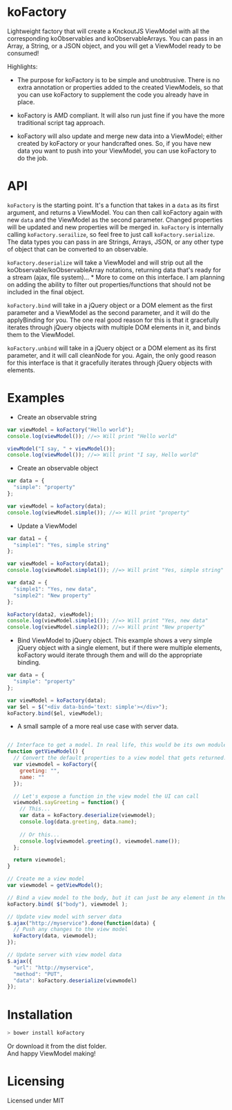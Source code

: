 koFactory
=========

Lightweight factory that will create a KnckoutJS ViewModel with all the corresponding koObservables and koObservableArrays.  You can pass in an Array, a String, or a JSON object, and you will get a ViewModel ready to be consumed!

Highlights:

* The purpose for koFactory is to be simple and unobtrusive.  There is no extra annotation or properties added to the created ViewModels, so that you can use koFactory to supplement the code you already have in place.

* koFactory is AMD compliant.  It will also run just fine if you have the more traditional script tag approach.

* koFactory will also update and merge new data into a ViewModel; either created by koFactory or your handcrafted ones.  So, if you have new data you want to push into your ViewModel, you can use koFactory to do the job.


API
=========

<code>koFactory</code> is the starting point.  It's a function that takes in a <code>data</code> as its first argument, and returns a ViewModel.  You can then call koFactory again with new <code>data</code> and the ViewModel as the second parameter. Changed properties will be updated and new properties will be merged in.  <code>koFactory</code> is internally calling <code>koFactory.serailize</code>, so feel free to just call <code>koFactory.serialize</code>.  The data types you can pass in are Strings, Arrays, JSON, or any other type of object that can be converted to an observable.

<code>koFactory.deserialize</code> will take a ViewModel and will strip out all the koObservable/koObservableArray notations, returning data that's ready for a stream (ajax, file system)...  * More to come on this interface. I am planning on adding the ability to filter out properties/functions that should not be included in the final object.

<code>koFactory.bind</code> will take in a jQuery object or a DOM element as the first parameter and a ViewModel as the second parameter, and it will do the applyBinding for you.  The one real good reason for this is that it gracefully iterates through jQuery objects with multiple DOM elements in it, and binds them to the ViewModel.

<code>koFactory.unbind</code> will take in a jQuery object or a DOM element as its first parameter, and it will call cleanNode for you.  Again, the only good reason for this interface is that it gracefully iterates through jQuery objects with elements.


Examples
=========

* Create an observable string
``` javascript
var viewModel = koFactory("Hello world");
console.log(viewModel()); //=> Will print "Hello world"

viewModel("I say, " + viewModel());
console.log(viewModel()); //=> Will print "I say, Hello world"
```

* Create an observable object
``` javascript
var data = {
  "simple": "property"
};

var viewModel = koFactory(data);
console.log(viewModel.simple()); //=> Will print "property"
```

* Update a ViewModel
``` javascript 
var data1 = {
  "simple1": "Yes, simple string"
};

var viewModel = koFactory(data1);
console.log(viewModel.simple1()); //=> Will print "Yes, simple string"

var data2 = {
  "simple1": "Yes, new data",
  "simple2": "New property"
};

koFactory(data2, viewModel);
console.log(viewModel.simple1()); //=> Will print "Yes, new data"
console.log(viewModel.simple2()); //=> Will print "New property"
```

* Bind ViewModel to jQuery object.  This example shows a very simple jQuery object with a single element, but if there were multiple elements, koFactory would iterate through them and will do the appropriate binding.
``` javascript
var data = {
  "simple": "property"
};

var viewModel = koFactory(data);
var $el = $("<div data-bind='text: simple'></div>");
koFactory.bind($el, viewModel);
```

* A small sample of a more real use case with server data.
``` javascript

// Interface to get a model. In real life, this would be its own module, but let's just play along
function getViewModel() {
  // Convert the default properties to a view model that gets returned.
  var viewmodel = koFactory({
    greeting: "",
    name: ""
  });

  // Let's expose a function in the view model the UI can call
  viewmodel.sayGreeting = function() {
    // This...
    var data = koFactory.deserialize(viewmodel);
    console.log(data.greeting, data.name);
    
    // Or this...
    console.log(viewmodel.greeting(), viewmodel.name());
  };

  return viewmodel;
}

// Create me a view model
var viewmodel = getViewModel();

// Bind a view model to the body, but it can just be any element in the DOM.
koFactory.bind( $("body"), viewmodel );

// Update view model with server data
$.ajax("http://myservice").done(function(data) {
  // Push any changes to the view model
  koFactory(data, viewmodel);
});

// Update server with view model data
$.ajax({
  "url": "http://myservice",
  "method": "PUT",
  "data": koFactory.deserialize(viewmodel)
});
```


Installation
=========

``` javascript
> bower install koFactory
```
Or download it from the dist folder.<br>
And happy ViewModel making!


Licensing
=========

Licensed under MIT
